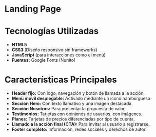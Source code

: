 ﻿# Landing Page
 
# Tecnologías Utilizadas

- **HTML5**
- **CSS3** (Diseño responsivo sin frameworks)
- **JavaScript** (para interacciones como el menú)
- **Fuentes:** Google Fonts (Nunito)

# Características Principales

- **Header fijo:** Con logo, navegación y botón de llamada a la acción.
- **Menú móvil desplegable:** Activado mediante un ícono hamburguesa.
- **Sección Hero:** Con texto llamativo y una imagen destacada.
- **Sección Nosotros:** Para presentar la propuesta de valor.
- **Testimonios:** Tarjetas con opiniones de usuarios, con imágenes.
- **Planes:** Tarjetas de precios diferenciadas por tipo de cuenta.
- **Llamado a la acción final (CTA):** Para invitar al usuario a registrarse.
- **Footer completo:** Información, redes sociales y derechos de autor.
